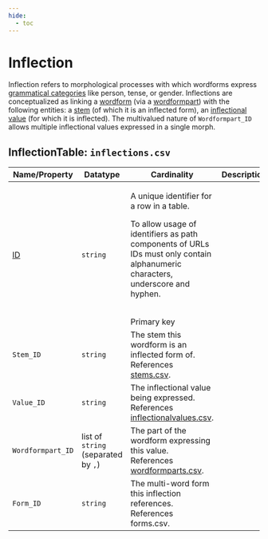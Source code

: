 ```yaml
---
hide:
  - toc
---
```

# Inflection
Inflection refers to morphological processes with which wordforms express [grammatical categories](../inflectionalcategories) like person, tense, or gender.
Inflections are conceptualized as linking a [wordform](../wordforms) (via a [wordformpart](../wordformpart)) with the following entities: a [stem](../stems) (of which it is an inflected form), an [inflectional value](inflectionalvalues) (for which it is inflected).
The multivalued nature of `Wordformpart_ID` allows multiple inflectional values expressed in a single morph.

## InflectionTable: `inflections.csv`

Name/Property | Datatype | Cardinality | Description
 --- | --- | --- | --- 
[ID](http://cldf.clld.org/v1.0/terms.rdf#id) | `string` | <div>             <p>A unique identifier for a row in a table.</p>             <p>                 To allow usage of identifiers as path components of URLs                 IDs must only contain alphanumeric characters, underscore and hyphen.             </p>         </div>         <br>Primary key
`Stem_ID` | `string` | The stem this wordform is an inflected form of.<br>References [stems.csv](stems.md).
`Value_ID` | `string` | The inflectional value being expressed.<br>References [inflectionalvalues.csv](inflectionalvalues.md).
`Wordformpart_ID` | list of `string` (separated by `,`) | The part of the wordform expressing this value.<br>References [wordformparts.csv](wordformparts.md).
`Form_ID` | `string` | The multi-word form this inflection references.<br>References forms.csv.